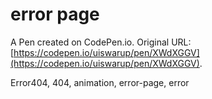 # error page

A Pen created on CodePen.io. Original URL: [https://codepen.io/uiswarup/pen/XWdXGGV](https://codepen.io/uiswarup/pen/XWdXGGV).

Error404, 404, animation, error-page, error

